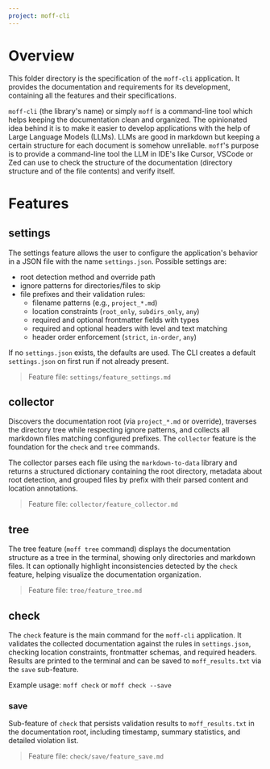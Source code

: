 ```yaml
---
project: moff-cli
---
```


# Overview

This folder directory is the specification of the `moff-cli` application. It provides the documentation and requirements for its development, containing all the features and their specifications.

`moff-cli` (the library's name) or simply `moff` is a command-line tool which helps keeping the documentation clean and organized. The opinionated idea behind it is to make it easier to develop applications with the help of Large Language Models (LLMs). LLMs are good in markdown but keeping a certain structure for each document is somehow unreliable. `moff`'s purpose is to provide a command-line tool the LLM in IDE's like Cursor, VSCode or Zed can use to check the structure of the documentation (directory structure and of the file contents) and verify itself.

# Features

## settings

The settings feature allows the user to configure the application's behavior in a JSON file with the name `settings.json`. Possible settings are:

- root detection method and override path
- ignore patterns for directories/files to skip
- file prefixes and their validation rules:
  - filename patterns (e.g., `project_*.md`)
  - location constraints (`root_only`, `subdirs_only`, `any`)
  - required and optional frontmatter fields with types
  - required and optional headers with level and text matching
  - header order enforcement (`strict`, `in-order`, `any`)

If no `settings.json` exists, the defaults are used. The CLI creates a default `settings.json` on first run if not already present.

> Feature file: `settings/feature_settings.md`

## collector

Discovers the documentation root (via `project_*.md` or override), traverses the directory tree while respecting ignore patterns, and collects all markdown files matching configured prefixes. The `collector` feature is the foundation for the `check` and `tree` commands.

The collector parses each file using the `markdown-to-data` library and returns a structured dictionary containing the root directory, metadata about root detection, and grouped files by prefix with their parsed content and location annotations.

> Feature file: `collector/feature_collector.md`

## tree

The tree feature (`moff tree` command) displays the documentation structure as a tree in the terminal, showing only directories and markdown files. It can optionally highlight inconsistencies detected by the `check` feature, helping visualize the documentation organization.

> Feature file: `tree/feature_tree.md`

## check

The `check` feature is the main command for the `moff-cli` application. It validates the collected documentation against the rules in `settings.json`, checking location constraints, frontmatter schemas, and required headers. Results are printed to the terminal and can be saved to `moff_results.txt` via the `save` sub-feature.

Example usage: `moff check` or `moff check --save`

### save

Sub-feature of `check` that persists validation results to `moff_results.txt` in the documentation root, including timestamp, summary statistics, and detailed violation list.

> Feature file: `check/save/feature_save.md`
